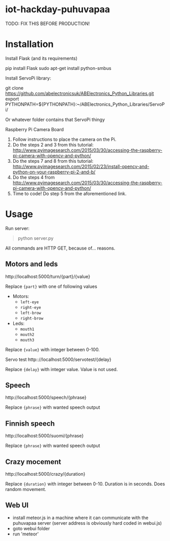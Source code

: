 # iot-hackday-puhuvapaa
TODO: FIX THIS BEFORE PRODUCTION!

# Installation

Install Flask (and its requirements)

  pip install Flask
  sudo apt-get install python-smbus

Install ServoPi library:

  git clone https://github.com/abelectronicsuk/ABElectronics_Python_Libraries.git
  export PYTHONPATH=${PYTHONPATH}:~/ABElectronics_Python_Libraries/ServoPi/

Or whatever folder contains that ServoPi thingy

Raspberry Pi Camera Board

1. Follow instructions to place the camera on the Pi.
2. Do the steps 2 and 3 from this tutorial: http://www.pyimagesearch.com/2015/03/30/accessing-the-raspberry-pi-camera-with-opencv-and-python/
3. Do the steps 7 and 8 from this tutorial: http://www.pyimagesearch.com/2015/02/23/install-opencv-and-python-on-your-raspberry-pi-2-and-b/
4. Do the steps 4 from http://www.pyimagesearch.com/2015/03/30/accessing-the-raspberry-pi-camera-with-opencv-and-python/
5. Time to code! Do step 5 from the aforementioned link.

# Usage

Run server:
> python server.py

All commands are HTTP GET, because of... reasons.

## Motors and leds
http://localhost:5000/turn/{part}/{value}

Replace `{part}` with one of following values
* Motors:
  * `left-eye`
  * `right-eye`
  * `left-brow`
  * `right-brow`
* Leds:
  * `mouth1`
  * `mouth2`
  * `mouth3`

Replace `{value}` with integer between 0-100.

Servo test
http:://localhost:5000/servotest/{delay}

Replace `{delay}` with integer value. Value is not used.

## Speech
http://localhost:5000/speech/{phrase}

Replace `{phrase}` with wanted speech output

## Finnish speech
http://localhost:5000/suomi/{phrase}

Replace `{phrase}` with wanted speech output

## Crazy mocement
http://localhost:5000/crazy/{duration}

Replace `{duration}` with integer between 0-10. Duration is in seconds.
Does random movement.


## Web UI

* install meteor.js in a machine where it can communicate with the puhuvapaa server (server address is obviously hard coded in webui.js)
* goto webui folder
* run 'meteor'

